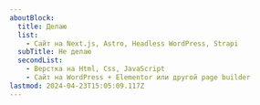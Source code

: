 ```yaml
---
aboutBlock:
  title: Делаю
  list:
    - Сайт на Next.js, Astro, Headless WordPress, Strapi
  subTitle: Не делаю
  secondList:
    - Верстка на Html, Css, JavaScript
    - Сайт на WordPress + Elementor или другой page builder
lastmod: 2024-04-23T15:05:09.117Z
---
```

